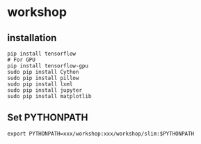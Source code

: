 # workshop
## installation
```
pip install tensorflow
# For GPU
pip install tensorflow-gpu
sudo pip install Cython
sudo pip install pillow
sudo pip install lxml
sudo pip install jupyter
sudo pip install matplotlib
```

## Set PYTHONPATH
```export PYTHONPATH=xxx/workshop:xxx/workshop/slim:$PYTHONPATH```
